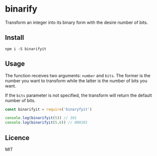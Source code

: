# binarify

Transform an integer into its binary form with the desire number of bits. 

## Install

`npm i -S binarifyit`

## Usage
The function receives two arguments:  `number` and `bits`. The former is the number you want to transform while the latter is the number of bits you want.

If the `bits` parameter is not specified, the transform will return the default number of bits.

```js
const binarifyit = require('binaryfyit')

console.log(binarifyit(5)) // 101
console.log(binarifyit(5,6)) // 000101
```
## Licence
MIT